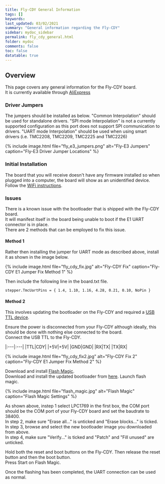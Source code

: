 ```yaml
---
title: Fly-CDY General Information
tags: []
keywords: 
last_updated: 03/02/2021
summary: "General information regarding the Fly-CDY"
sidebar: mydoc_sidebar
permalink: fly_cdy_general.html
folder: mydoc
comments: false
toc: false
datatable: true
---
```


## Overview

This page covers any general information for the Fly-CDY board.  
It is currently available through [AliExpress](https://www.aliexpress.com/item/1005001701631493.html)

### Driver Jumpers

The jumpers should be installed as below. "Common Interpolation" should be used for standalone drivers. "SPI mode Interpolation" is not a currently supported configuration as this port does not support SPI communication to drivers. "UART mode Interpolation" should be used when using smart drivers (i.e. TMC2208, TMC2209, TMC2225 and TMC2226)

{% include image.html file="fly_e3_jumpers.png" alt="Fly-E3 Jumpers" caption="Fly-E3 Driver Jumper Locations" %}

### Initial Installation

The board that you will receive doesn't have any firmware installed so when plugged into a computer, the board will show as an unidentified device.
Follow the [WiFi instructions](fly_cdy_connected_wifi.html).

### Issues

There is a known issue with the bootloader that is shipped with the Fly-CDY board.  
It will manifest itself in the board being unable to boot if the E1 UART connector is in place.  
There are 2 methods that can be employed to fix this issue.  

#### Method 1

Rather then installing the jumper for UART mode as described above, install it as shown in the image below.  

{% include image.html file="fly_cdy_fix.jpg" alt="Fly-CDY Fix" caption="Fly-CDY E1 Jumper Fix Method 1" %}

Then include the following line in the board.txt file.  
```
stepper.TmcUartPins = { 1.4, 1.10, 1.16, 4.28, 0.21, 0.10, NoPin }
```  

#### Method 2

This involves updating the bootloader on the Fly-CDY and required a [USB TTL device](https://www.amazon.co.uk/dp/B00AFRXKFU/ref=cm_sw_em_r_mt_dp_2D8VTXSMW5DWXBT7F9GN).  

Ensure the power is disconnected from your Fly-CDY although ideally, this should be done with nothing else connected to the board.  
Connect the USB TTL to the Fly-CDY.  

<div class="datatable-begin"></div>

|:---|:---|
|TTL|CDY|
|+5V|+5V|
|GND|GND|
|RX|TX|
|TX|RX|

<div class="datatable-end"></div>

{% include image.html file="fly_cdy_fix2.jpg" alt="Fly-CDY Fix 2" caption="Fly-CDY E1 Jumper Fix Method 2" %}

Download and install [Flash Magic](https://www.flashmagictool.com/download.html&d=10.90/FlashMagic.exe).  
Download and install the updated bootloader from [here](https://github.com/FLYmaker/FLY-CDY/blob/master/Bootloader/CDY_bootloader.hex).
Launch flash magic. 

{% include image.html file="flash_magic.jpg" alt="Flash Magic" caption="Flash Magic Settings" %}

As shown above, instep 1 select LPC1769 in the first box, the COM port should be the COM port of your Fly-CDY board and set the baudrate to 38400.  
In step 2, make sure "Erase all..." is unticked and "Erase blocks..." is ticked.  
In step 3, browse and select the new bootloader image you downloaded from above.  
In step 4, make sure "Verify..." is ticked and "Patch" and "Fill unused" are unticked.  

Hold both the reset and boot buttons on the Fly-CDY. Then release the reset button and then the boot button.  
Press Start on Flash Magic.  

Once the flashing has been completed, the UART connection can be used as normal.